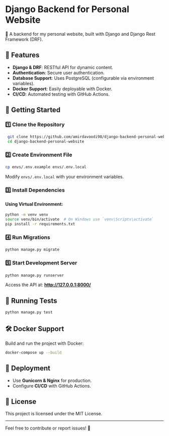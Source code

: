 # Django Backend for Personal Website

🚀 A backend for my personal website, built with Django and Django Rest Framework (DRF).

## 🔧 Features
- **Django & DRF**: RESTful API for dynamic content.
- **Authentication**: Secure user authentication.
- **Database Support**: Uses PostgreSQL (configurable via environment variables).
- **Docker Support**: Easily deployable with Docker.
- **CI/CD**: Automated testing with GitHub Actions.

## 🚀 Getting Started

### **1️⃣ Clone the Repository**
```bash
 git clone https://github.com/amirdavoodi98/django-backend-personal-website.git
 cd django-backend-personal-website
```

### **2️⃣ Create Environment File**
```bash
cp envs/.env.example envs/.env.local
```
Modify `envs/.env.local` with your environment variables.

### **3️⃣ Install Dependencies**
#### Using Virtual Environment:
```bash
python -m venv venv
source venv/bin/activate  # On Windows use `venv\Scripts\activate`
pip install -r requirements.txt
```

### **4️⃣ Run Migrations**
```bash
python manage.py migrate
```

### **5️⃣ Start Development Server**
```bash
python manage.py runserver
```
Access the API at: **http://127.0.0.1:8000/**

## 🧪 Running Tests
```bash
python manage.py test
```

## 🛠️ Docker Support
Build and run the project with Docker:
```bash
docker-compose up --build
```

## 🚀 Deployment
- Use **Gunicorn & Nginx** for production.
- Configure **CI/CD** with GitHub Actions.

## 📄 License
This project is licensed under the MIT License.

---
Feel free to contribute or report issues! 🎉


